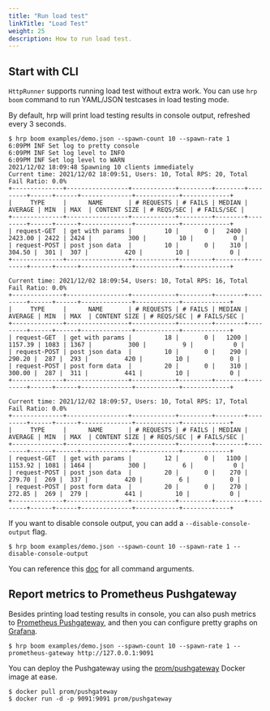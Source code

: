 ```yaml
---
title: "Run load test"
linkTitle: "Load Test"
weight: 25
description: How to run load test.
---
```


## Start with CLI

`HttpRunner` supports running load test without extra work. You can use `hrp boom` command to run YAML/JSON testcases in load testing mode.

By default, hrp will print load testing results in console output, refreshed every 3 seconds.

```
$ hrp boom examples/demo.json --spawn-count 10 --spawn-rate 1
6:09PM INF Set log to pretty console
6:09PM INF Set log level to INFO
6:09PM INF Set log level to WARN
2021/12/02 18:09:48 Spawning 10 clients immediately
Current time: 2021/12/02 18:09:51, Users: 10, Total RPS: 20, Total Fail Ratio: 0.0%
+--------------+-----------------+------------+---------+--------+---------+------+------+--------------+------------+-------------+
|     TYPE     |      NAME       | # REQUESTS | # FAILS | MEDIAN | AVERAGE | MIN  | MAX  | CONTENT SIZE | # REQS/SEC | # FAILS/SEC |
+--------------+-----------------+------------+---------+--------+---------+------+------+--------------+------------+-------------+
| request-GET  | get with params |         10 |       0 |   2400 | 2423.00 | 2422 | 2424 |          300 |         10 |           0 |
| request-POST | post json data  |         10 |       0 |    310 |  304.50 |  301 |  307 |          420 |         10 |           0 |
+--------------+-----------------+------------+---------+--------+---------+------+------+--------------+------------+-------------+

Current time: 2021/12/02 18:09:54, Users: 10, Total RPS: 16, Total Fail Ratio: 0.0%
+--------------+-----------------+------------+---------+--------+---------+------+------+--------------+------------+-------------+
|     TYPE     |      NAME       | # REQUESTS | # FAILS | MEDIAN | AVERAGE | MIN  | MAX  | CONTENT SIZE | # REQS/SEC | # FAILS/SEC |
+--------------+-----------------+------------+---------+--------+---------+------+------+--------------+------------+-------------+
| request-GET  | get with params |         18 |       0 |   1200 | 1157.39 | 1083 | 1367 |          300 |          9 |           0 |
| request-POST | post json data  |         10 |       0 |    290 |  290.20 |  287 |  293 |          420 |         10 |           0 |
| request-POST | post form data  |         20 |       0 |    310 |  300.00 |  287 |  311 |          441 |         10 |           0 |
+--------------+-----------------+------------+---------+--------+---------+------+------+--------------+------------+-------------+

Current time: 2021/12/02 18:09:57, Users: 10, Total RPS: 17, Total Fail Ratio: 0.0%
+--------------+-----------------+------------+---------+--------+---------+------+------+--------------+------------+-------------+
|     TYPE     |      NAME       | # REQUESTS | # FAILS | MEDIAN | AVERAGE | MIN  | MAX  | CONTENT SIZE | # REQS/SEC | # FAILS/SEC |
+--------------+-----------------+------------+---------+--------+---------+------+------+--------------+------------+-------------+
| request-GET  | get with params |         12 |       0 |   1100 | 1153.92 | 1081 | 1464 |          300 |          6 |           0 |
| request-POST | post json data  |         20 |       0 |    270 |  279.70 |  269 |  337 |          420 |          6 |           0 |
| request-POST | post form data  |         20 |       0 |    270 |  272.85 |  269 |  279 |          441 |         10 |           0 |
+--------------+-----------------+------------+---------+--------+---------+------+------+--------------+------------+-------------+
```

If you want to disable console output, you can add a `--disable-console-output` flag.

```
$ hrp boom examples/demo.json --spawn-count 10 --spawn-rate 1 --disable-console-output
```

You can reference this [doc](cmd/hrp_boom.md) for all command arguments.

## Report metrics to Prometheus Pushgateway

Besides printing load testing results in console, you can also push metrics to [Prometheus Pushgateway][pushgateway_github], and then you can configure pretty graphs on [Grafana][Grafana].

```
$ hrp boom examples/demo.json --spawn-count 10 --spawn-rate 1 --prometheus-gateway http://127.0.0.1:9091
```

You can deploy the Pushgateway using the [prom/pushgateway][pushgateway_docker] Docker image at ease.

```
$ docker pull prom/pushgateway
$ docker run -d -p 9091:9091 prom/pushgateway
```

[pushgateway_github]: https://github.com/prometheus/pushgateway
[pushgateway_docker]: https://hub.docker.com/r/prom/pushgateway
[Grafana]: https://grafana.com/
